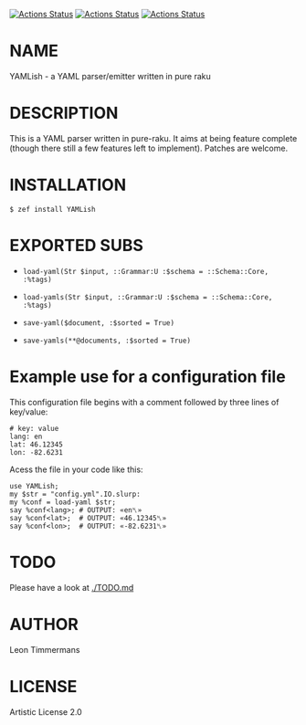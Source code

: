 [![Actions Status](https://github.com/tbrowder/yamlish/actions/workflows/linux.yml/badge.svg)](https://github.com/tbrowder/yamlish/actions) [![Actions Status](https://github.com/tbrowder/yamlish/actions/workflows/macos.yml/badge.svg)](https://github.com/tbrowder/yamlish/actions) [![Actions Status](https://github.com/tbrowder/yamlish/actions/workflows/windows.yml/badge.svg)](https://github.com/tbrowder/yamlish/actions)

NAME
====

YAMLish - a YAML parser/emitter written in pure raku

DESCRIPTION
===========

This is a YAML parser written in pure-raku. It aims at being feature complete (though there still a few features left to implement). Patches are welcome.

INSTALLATION
============

```console
$ zef install YAMLish
```

EXPORTED SUBS
=============

  * `load-yaml(Str $input, ::Grammar:U :$schema = ::Schema::Core, :%tags)`

  * `load-yamls(Str $input, ::Grammar:U :$schema = ::Schema::Core, :%tags)`

  * `save-yaml($document, :$sorted = True)`

  * `save-yamls(**@documents, :$sorted = True)`

Example use for a configuration file
====================================

This configuration file begins with a comment followed by three lines of key/value:

    # key: value
    lang: en
    lat: 46.12345
    lon: -82.6231

Acess the file in your code like this:

    use YAMLish;
    my $str = "config.yml".IO.slurp:
    my %conf = load-yaml $str;
    say %conf<lang>; # OUTPUT: «en␤»
    say %conf<lat>;  # OUTPUT: «46.12345␤»
    say %conf<lon>;  # OUTPUT: «-82.6231␤»

TODO
====

Please have a look at [./TODO.md](./TODO.md)

AUTHOR
======

Leon Timmermans

LICENSE
=======

Artistic License 2.0


